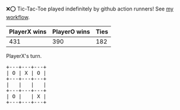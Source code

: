 :x::o: Tic-Tac-Toe played indefinitely by github action runners! See [my workflow](.github/workflows/play.yaml).

|PlayerX wins|PlayerO wins|Ties|
|-|-|-|
|431|390|182|

PlayerX's turn.

<pre>
+---+---+---+
| O | X | O |
+---+---+---+
|   |   |   |
+---+---+---+
| O |   | X |
+---+---+---+
</pre>